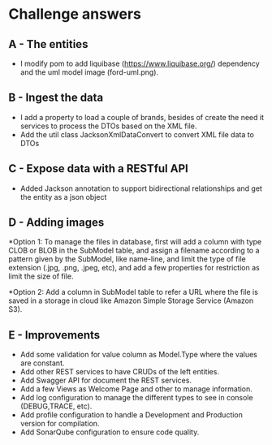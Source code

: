 # Challenge answers

## A - The entities
- I modify pom to add liquibase (https://www.liquibase.org/) dependency and the uml model image (ford-uml.png).

## B - Ingest the data
- I add a property to load a couple of brands, besides of create the need it services to process the DTOs 
based on the XML file.
- Add the util class JacksonXmlDataConvert to convert XML file data to DTOs

## C - Expose data with a RESTful API
- Added Jackson annotation to support bidirectional relationships and get the entity as a json object

## D - Adding images
*Option 1: To manage the files in database, first will add a column with type CLOB or BLOB in the SubModel table,
and assign a filename according to a pattern given by the SubModel, like name-line, and limit the type of file extension
(.jpg, .png, .jpeg, etc), and add a few properties for restriction as limit the size of file.

*Option 2: Add a column in SubModel table to refer a URL where the file is saved in a storage in cloud
like Amazon Simple Storage Service (Amazon S3).   

## E - Improvements
- Add some validation for value column as Model.Type where the values are constant.
- Add other REST services to have CRUDs of the left entities.
- Add Swagger API for document the REST services.
- Add a few Views as Welcome Page and other to manage information.
- Add log configuration to manage the different types to see in console (DEBUG,TRACE, etc).
- Add profile configuration to handle a Development and Production version for compilation.
- Add SonarQube configuration to ensure code quality.